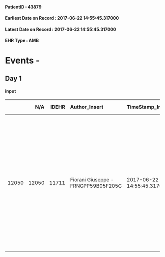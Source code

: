 
#### PatientID : 43879
#### Earliest Date on Record : 2017-06-22 14:55:45.317000
#### Latest Date on Record : 2017-06-22 14:55:45.317000
#### EHR Type : AMB

# Events - 

## Day 1

#### input
|       |    N/A |   IDEHR | Author_Insert                       | TimeStamp_Insert           | EHRType   |   PatientID |   IDDigitalSignDocument | persone_vicine   |   Unnamed: 0_x.1 |   IDANAMNESI_SOCIALE | Patient   | FamigliaAltro   | Paziente_T   | FamigliaAltro_T   |   Non_Rilevabile_x.1 | Note_Non_Rilevabile_x.1   | opt_Problemi   | Note_I                                                                                                                                                                                                                                                                                                                                                                                                             | chk_contr_sintomi   | chk_competenza                                 | opt_paziente_a   | opt_famiglia_a   | opt_adeguatezza   | opt_paziente_solo   | ds_note_con                                                                                                                                                                                                                                                       | opt_presente_assente   | Presenza_minori   | Caregiver_principale   | opt_capacita     | opt_necessario   | opt_presente   | opt_risorse_ec   | opt_paziente_psi   | opt_Ins_vol   | opt_paziente_ad   | opt_caregiver_ad   | opt_esenzione   | opt_inv_civile   | Needs     | Domestic partnership   | Fragility                    | opt_disponibilita_f   | opt_indennita_acc   | opt_legge   | opt_famiglia_psi   | opt_disponibilit_paz   |
|------:|-------:|--------:|:------------------------------------|:---------------------------|:----------|------------:|------------------------:|:-----------------|-----------------:|---------------------:|:----------|:----------------|:-------------|:------------------|---------------------:|:--------------------------|:---------------|:-------------------------------------------------------------------------------------------------------------------------------------------------------------------------------------------------------------------------------------------------------------------------------------------------------------------------------------------------------------------------------------------------------------------|:--------------------|:-----------------------------------------------|:-----------------|:-----------------|:------------------|:--------------------|:------------------------------------------------------------------------------------------------------------------------------------------------------------------------------------------------------------------------------------------------------------------|:-----------------------|:------------------|:-----------------------|:-----------------|:-----------------|:---------------|:-----------------|:-------------------|:--------------|:------------------|:-------------------|:----------------|:-----------------|:----------|:-----------------------|:-----------------------------|:----------------------|:--------------------|:------------|:-------------------|:-----------------------|
| 12050 |  12050 |   11711 | Fiorani Giuseppe - FRNGPP59B05F205C | 2017-06-22 14:55:45.317000 | AMB       |       43879 |                  791585 | N/A              |             6448 |                 4070 | Si#1      | Si#1            | No#0         | Si#1              |                    0 | NR                        | No#0           | Il pz √® informato della diagnosi,della gravit√†,dell'assenza di margini di trattamento sistemico.La moglie e i figli sono informati sull'estensione della malattia oncologica e sulla necessit√† di attivare un percorso di cure palliative,che la figlia Lilian,dopo esersi consultata con i sanitari,intende costruire presso una sede hospice. Sintomatico per ittero,edemi declivi bilaterali,astenia marcata | controllo sintomi#0 | competenza/capacit√† assistenziale caregiver#0 | Indefinite#2     | Congruenti#1     | Si#1              | No#0                | Il pz vive con la moglie Rosa Ilda di aa 63,presso la portineria dell'abitazione dove √® custode. Tre figli fuori casa :uno vive nel Salvador,Lilian di aa 32,vive a Merate e Victor di aa 42 il quale vive a Milano in zona centro e di professione √® domestico | Presente#1             | No#0              | la moglie              | Incrementabile#1 | No#0             | No#0           | Adeguate#1       | No#0               | No#0          | Totale#2          | Totale#2           | No#0            | No#0             | Clinici#0 | Coniuge/Convivente#0   | sovraccarico assistenziale#4 | No#0                  | No#0                | No#0        | No#0               | No#0                   |


